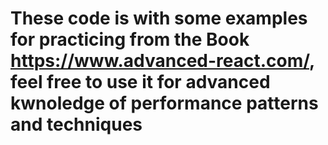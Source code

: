 # These code is with some examples for practicing from the Book https://www.advanced-react.com/, feel free to use it for advanced kwnoledge of performance patterns and techniques
